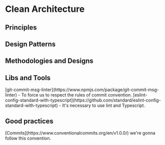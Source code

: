 <h1>Clean Architecture</h1>

<h2>Principles</h2>

<h2>Design Patterns</h2>

<h2>Methodologies and Designs</h2>

<h2>Libs and Tools</h2>
[git-commit-msg-linter](https://www.npmjs.com/package/git-commit-msg-linter) - To force us to respect the rules of commit convention.
[eslint-config-standard-with-typescript](https://github.com/standard/eslint-config-standard-with-typescript) - It's necessary to use lint and Typescript.

<h2>Good practices</h2>
[Commits](https://www.conventionalcommits.org/en/v1.0.0/) we're gonna follow this convention.
